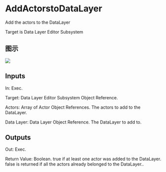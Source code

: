 # AddActorstoDataLayer

Add the actors to the DataLayer

Target is Data Layer Editor Subsystem

## 图示

![]($-20221218-18343933.png)

## Inputs

In: Exec.

Target: Data Layer Editor Subsystem Object Reference.

Actors: Array of Actor Object References. The actors to add to the DataLayer.

Data Layer: Data Layer Object Reference. The DataLayer to add to.  

## Outputs

Out: Exec.

Return Value: Boolean. true if at least one actor was added to the DataLayer. false is returned if all the actors already belonged to the DataLayer..

